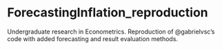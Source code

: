 # ForecastingInflation_reproduction
Undergraduate research in Econometrics. Reproduction of @gabrielvsc’s code with added forecasting and result evaluation methods.
